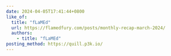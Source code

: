 ```yaml
---
date: 2024-04-05T17:41:44+0800
like_of:
  title: "fLaMEd"
  url: https://flamedfury.com/posts/monthly-recap-march-2024/
  authors:
    - title: "fLaMEd"
posting_method: https://quill.p3k.io/
---
```

